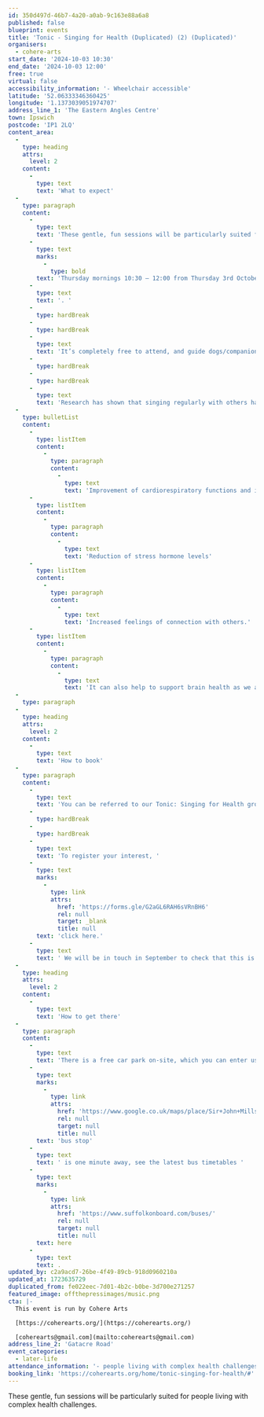 ```yaml
---
id: 350d497d-46b7-4a20-a0ab-9c163e88a6a8
published: false
blueprint: events
title: 'Tonic - Singing for Health (Duplicated) (2) (Duplicated)'
organisers:
  - cohere-arts
start_date: '2024-10-03 10:30'
end_date: '2024-10-03 12:00'
free: true
virtual: false
accessibility_information: '- Wheelchair accessible'
latitude: '52.06333346360425'
longitude: '1.1373039051974707'
address_line_1: 'The Eastern Angles Centre'
town: Ipswich
postcode: 'IP1 2LQ'
content_area:
  -
    type: heading
    attrs:
      level: 2
    content:
      -
        type: text
        text: 'What to expect'
  -
    type: paragraph
    content:
      -
        type: text
        text: 'These gentle, fun sessions will be particularly suited for people living with complex health challenges. Sessions will run on '
      -
        type: text
        marks:
          -
            type: bold
        text: 'Thursday mornings 10:30 – 12:00 from Thursday 3rd October'
      -
        type: text
        text: '. '
      -
        type: hardBreak
      -
        type: hardBreak
      -
        type: text
        text: 'It’s completely free to attend, and guide dogs/companions warmly welcomed. All activities are completely optional, and it’s fine to join in as much or as little as you want to.'
      -
        type: hardBreak
      -
        type: hardBreak
      -
        type: text
        text: 'Research has shown that singing regularly with others has many health benefits including:'
  -
    type: bulletList
    content:
      -
        type: listItem
        content:
          -
            type: paragraph
            content:
              -
                type: text
                text: 'Improvement of cardiorespiratory functions and immune system'
      -
        type: listItem
        content:
          -
            type: paragraph
            content:
              -
                type: text
                text: 'Reduction of stress hormone levels'
      -
        type: listItem
        content:
          -
            type: paragraph
            content:
              -
                type: text
                text: 'Increased feelings of connection with others.'
      -
        type: listItem
        content:
          -
            type: paragraph
            content:
              -
                type: text
                text: 'It can also help to support brain health as we age'
  -
    type: paragraph
  -
    type: heading
    attrs:
      level: 2
    content:
      -
        type: text
        text: 'How to book'
  -
    type: paragraph
    content:
      -
        type: text
        text: 'You can be referred to our Tonic: Singing for Health group by your GP or social prescriber, or you can self refer by getting in touch with us directly. '
      -
        type: hardBreak
      -
        type: hardBreak
      -
        type: text
        text: 'To register your interest, '
      -
        type: text
        marks:
          -
            type: link
            attrs:
              href: 'https://forms.gle/G2aGL6RAH6sVRnBH6'
              rel: null
              target: _blank
              title: null
        text: 'click here.'
      -
        type: text
        text: ' We will be in touch in September to check that this is the right activity for you, and discuss any access needs you may have.'
  -
    type: heading
    attrs:
      level: 2
    content:
      -
        type: text
        text: 'How to get there'
  -
    type: paragraph
    content:
      -
        type: text
        text: 'There is a free car park on-site, which you can enter using the large blue gates located on the right-hand side of Gatacre Road. Other car parks nearby which are pay and display include: South Street Car Park (10 min walk to theatre), Portman Road Car Park (16 min walk to theatre). The closest '
      -
        type: text
        marks:
          -
            type: link
            attrs:
              href: 'https://www.google.co.uk/maps/place/Sir+John+Mills+Theatre/@52.0631843,1.1376062,19.75z/data=!4m12!1m6!3m5!1s0x47d9a1b5f34a8ddd:0xe05bc781d84ef4dd!2sEastern+Angles+Centre!8m2!3d52.0631422!4d1.13732!3m4!1s0x47d9a1b5f9a67d49:0x8856208cee78829a!8m2!3d52.063236!4d1.137275'
              rel: null
              target: null
              title: null
        text: 'bus stop'
      -
        type: text
        text: ' is one minute away, see the latest bus timetables '
      -
        type: text
        marks:
          -
            type: link
            attrs:
              href: 'https://www.suffolkonboard.com/buses/'
              rel: null
              target: null
              title: null
        text: here
      -
        type: text
        text: .
updated_by: c2a9acd7-26be-4f49-89cb-918d0960210a
updated_at: 1723635729
duplicated_from: fe022eec-7d01-4b2c-b0be-3d700e271257
featured_image: offthepressimages/music.png
cta: |-
  This event is run by Cohere Arts

  [https://coherearts.org/](https://coherearts.org/)

  [coherearts@gmail.com](mailto:coherearts@gmail.com)
address_line_2: 'Gatacre Road'
event_categories:
  - later-life
attendance_information: '- people living with complex health challenges'
booking_link: 'https://coherearts.org/home/tonic-singing-for-health/#'
---
```

These gentle, fun sessions will be particularly suited for people living with complex health challenges.
